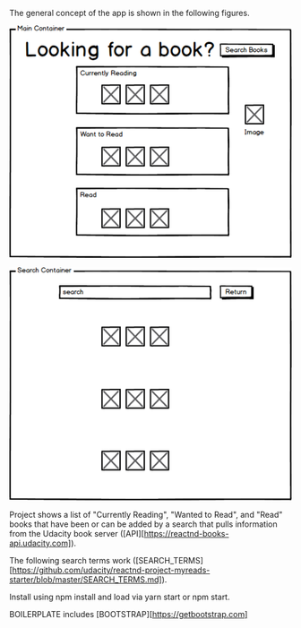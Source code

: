 The general concept of the app is shown in the following figures.

![alt text](./Page1.png)

![alt text](./Page2.png)

Project shows a list of "Currently Reading", "Wanted to Read", and "Read" books that have been or can be added by a search that pulls information from the Udacity book server ([API][https://reactnd-books-api.udacity.com]).

The following search terms work ([SEARCH_TERMS][https://github.com/udacity/reactnd-project-myreads-starter/blob/master/SEARCH_TERMS.md]).

Install using npm install and load via yarn start or npm start.


BOILERPLATE includes [BOOTSTRAP][https://getbootstrap.com]
